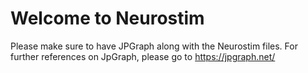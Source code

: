 # Welcome to Neurostim

Please make sure to have JPGraph along with the Neurostim files. For further references on JpGraph, please go to https://jpgraph.net/
